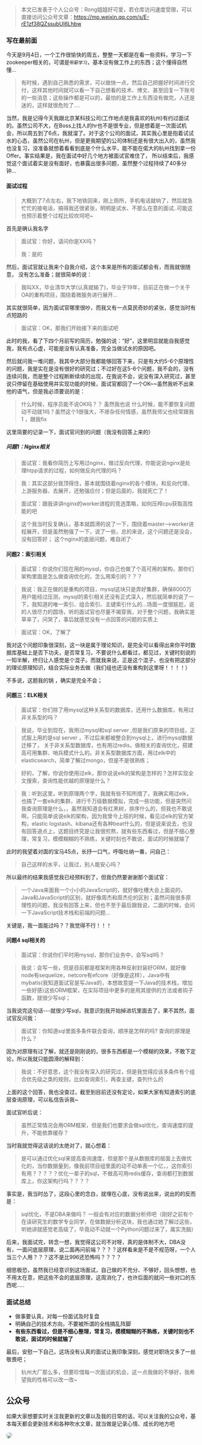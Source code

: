 >本文已发表于个人公众号：Rong姐姐好可爱，若仓库访问速度受限，可以直接访问公众号文章：https://mp.weixin.qq.com/s/E-rE1zf38QZssubUI6Lhbw

### 写在最前面
今天是9月4日，一个工作很愉快的周五，整整一天都是在看一些资料，学习一下zookeeper相关的，可谓是`带薪学习`，基本没有做工作上的东西；这个懂得自然懂...
> 有时候，遇到自己熟悉的需求，可以做快一点，然后自己把握好时间进行交付，这样其他时间就可以看一下自己想看的技术、博文、甚至回复一下账号的一些消息；这些操作都是可以的，最怕的是工作上东西没有做完，人还是迷的，这样就很危险了....

当然，我是记得今天我跟北京某科技公司(工作地点是我喜欢的杭州)有约过面试的。虽然公司不大，在Boss上找人的hr也不是很专业，但是想着是一次面试机会，所以周五到了6点，我就溜了。对于这个公司的面试，其实我心里是抱着试试水的心态，虽然公司在杭州，但是更我期望的公司体制还是有很大出入的，虽然我也没复习，没准备就想着看看到底是个什么水平，能不能在偌大的杭州找到拿一份Offer。事实结果是，我在面试中好几个地方被面试官难住了， 所以结束后，我感觉这个面试着实是没有面好，也暴露出很多问题，虽然整个过程持续了40多分钟...


#### 面试过程

> 大概到了7点左右，我下地铁回来，刚上厕所，手机电话就响了，然后就急忙忙的接电话，搞得我还很紧张，明明是试水、不那么在意的面试..可能这也预示着整个过程比较坎坷吧~

首先是确认我名字
> 面试官：你好，请问你是XX吗？
> 
> 我：是的

然后，面试官就让我来个自我介绍，这个本来是所有的面试都会有，而我就很随意， 没有怎么准备；就很简单的说：
> 我叫XX，毕业清华大学(认真就输了)，毕业于19年，目前正在做一个关于OA的重构项目，围绕着微服务进行展开...

其实就很简单，因为面试官哪里很吵，而我又有一点莫民奇妙的紧张，感觉当时有点短路的
> 面试官：OK，那我们开始接下来的面试吧


此时的我，看了下四个月前写的简历，勉强的说：“好”，这里明显就能自我感觉我，我有点心虚，可能是没有认真准备，完全当做试水的原因吧。

然后就问我一堆问题，我其中大部分我都能够回答下来，只是有大约5-6个原理性的问题，我是实在是没有很好的研究过；不过好在这5-6个问题，我不会的，没有连续问我，而是整个过程断断续续的出现，在我说不会，说没有深入研究过，甚至说只停留在基础使用并实现功能的时候，面试官都回了一个OK~~虽然我听不出来他的语气，但是我必须要说的是：
> 什么时候，程序员能不说OK吗？？ 虽然我也说
> 什么时候，能不要恢复问题动不动就1吗？虽然这个1很强大，不掺杂任何情感，虽然我师父也经常跟我1 ，跟我fix

这里简要的记录一下，面试官问到的问题（我没有回答上来的）
##### 问题1：Nginx相关
> 面试官：我看你简历上写用过nginx，做过反向代理，你能说说nginx是处理htpp请求的过程，如何做反向代理的吗？


> 我：其实这部分我顶得住，基本就围绕着nginx的各个模块，和反向代理、上游服务器、去展开，还勉强应付；但是后面的，我就死亡了！

> 面试官：跟我讲讲nginx的worker进程的竞选策略，如何压榨cpu获取高性能的吧

> 这个我当时反复确认，基本就圆滑的说了一下，围绕着master-->worker进程展开，但是虽然勉强了一下，说了一些，总的来说，这个问题还是没会，没有回答好； 这个nginx的底层问题，难自闭了·

#### 问题2：索引相关
> 面试官：你说你们现在用的mysql，你自己也做了个高可用的架构，那你们架构里面是怎么做查询优化的，怎么用索引的？？？

> 我说：我正在做的是重构的项目，mysql这块只是弄好集群，确保8000万用户能经过压测，mysql的索引相关还没有正式深入，然后就简单的说了一下，我知道的唯一索引、组合索引、主键索引什么的...场面一度很尴尬，说的人很尽力的圆场，听的面试官也尽量不揭穿我，对于整个问题，我确实是草率了，问哭了，事后就感觉没有一点回答的问题的实质上

> 面试官：OK，了解了

我对这个问题印象很深刻，这一块是属于理论知识，是完全可以看得出来你平时数据库基础上是否下功夫，是否常复习，不要说什么都看过，都见过，关键时刻说的一知半解，终归让人感觉是个混子。而就我来说，正是这个混子，也没有把这部分的理论原理知识，结合实际业务去做（我们组也还没有重构到这里呀！！！！）

不多说，这题我的锅 ，确实是完全不会；


#### 问题三：ELK相关
> 面试官：你们除了用mysql这种关系型的数据库，还用什么数据库，有用过非关系型的吗？

> 我说，毕业到现在，我用过mysql和sql server ,但是我们原来的项目组，正式服上用的是sql server ，不过后来都被整合到mysql上，进行mysql数据迁移了， 关于非关系型数据库，也有用过redis，做相关的查询优化，搭建高可用集群、哨兵模式什么的。非关系型数据库方面，用过elk中的elasticsearch，简单了解过mongo，但是不是很熟练；

> 好的，了解，你说你使用过elk，那你说说elk的架构是怎样的？怎样实现全文搜索，查询性能优越的原理是什么？

> 我：听到这里，听到原理两个字，我就有些不知所措了，我确实用过elk，也搞了一套elk的集群，进行千万级数据模拟，完成一些功能，但是突然问我查询原理是什么，，虽然我知道会有红黑树，排序什么的，但我也不敢说啊，只能简单说说elk的架构，因为我曾今上班的时候，看见过elk的官方架构，elastic logstash、kibana还有各种beat什么的，但是说来说去，也没有回答道点上，这题目终究是让我很煎熬，就有些东西看过，但是不细心整理，常复习，模模糊糊的不熟练，关键时刻也不敢说，面试的时候就输了

此时的我望着对面的宝马4S点，长抒一口气，呼吸吐纳一番，问自己：
> 自己这样的水平，让我过，别人能安心吗？

所以最终的结果我感觉我已经预料到了，但我仍然要谢谢那个面试官：
> 一个Java来面我一个小小的JavaScript的，就好像吐槽大会上面说的，Java和JavaScript的区别，就好像周杰和周杰伦的区别；虽然问我很多原理性的问题，我没有回答上来，但也不至于最后跟我说，二面的时候，会问一下JavaScript技术栈和前端的问题...

关键是，我一面能过吗？？我觉得不行！！！

#### 问题4 sql相关的

> 面试官：你说你们平时用mysql，那你们业务中，会写sql吗？

> 我说：会写一些，但是目前都是框架利用各种反射封装好ORM，就好像node有sequelize，netcore有efcore（好像是这样），Java中有mybatis(我知道面试官是写Java的，本想故意提一下Java的技术栈，增加一些好感)这些ORM框架，在实际项目中更多的是用其提供的方法或者钩子函数，就很少写sql；

当我说完这句话---就很少写sql，我意识到我开始掉进坑里面去了，果不其然，面试官反问我：

> 面试官：你知道sql里面多条件联合查询，顺序是怎样的吗? 查询的原理是什么？

因为对原理有过了解，就还是刚刚说的，很多东西都是一个模糊的效果，不敢下定论，所以我就只能圆滑的解释到：
> 我说：不好意思，这个我没有深入的研究过，但是我觉得应该多条件有个组合优先级之类的规则，比如查询索引，再查主键，查列什么的

上面的这个回答，我也没查过，截至到目前还没有定论，如果大家有知道索引的底层查询原理，可以私信告诉我~

面试官听后说：

> 虽然正常情况会用ORM框架，但是我们也要求会做sql优化，查询速度的提升，不能依靠缓存？

当时我就觉得这话说的太绝对了，就心想着：
> 是可以通过优化sql来提高查询速度，但是那个是从数据库的层面上去做优化的，当你数据量到，像我前项目组里面的动不动单表一个亿，，这你索引有用？？？？？优化一辈子的sql，不做高可用redis缓存，查询都打到数据库上，你这架构行吗？？？？

事实是，我当时怂了，这段心里的念白，就埋在心底，没有说出来，说出的的反而是：

> sql优化，不是DBA来做吗？ 一般会有对应的数据分析师吧（刚好之前有个在读研究生的数学专业同学，在做数据分析这块，我也通过她了解过这些，听她讲就感觉老高级了，毕竟动不动就一个Python问题过来了，属实洗脑）

后来，我面试完，转念一想，我觉得这公司不对呀，真的是体制不大，DBA没有，一面问底层原理，说二面再问前端？？？？这样看来是不是不规范呀，一个人当三个人用？？？这不是比996还恐怖吗？？？？


细思极恐，虽然我已经意识到这场面试，自己做的不充分、不够好，回头想想，也不用太在意，把这些不会的底层原理，这周消化了，也许后面的就问一些对口的东西呢.....

### 面试总结

- 做事要认真，对每一份面试及时复盘
- 明确自己的技术方向，不要被所谓的全栈搞乱阵脚
- **有些东西看过，但是不细心整理，常复习，模模糊糊的不熟练，关键时刻也不敢说，面试的时候就输了**

最后，安慰一下自己，这场没有认真的面试让我印象深刻，感觉对职场又多了一丝敬畏吧；
> 杭州大厂那么多，但要珍惜每一次面试的机会，这一点我做的不够好，我希望我的性格可以改一改~


## 公众号


如果大家想要实时关注我更新的文章以及我的日常的话，可以关注我的公众号，基本每天都会更新技术和各种吹水文章，就当做是记录心情、成长的地方吧

<a name="gzh"></a>

<div>
  <img src="https://cdn.142vip.cn/gzh.png"  style="border-radius:10px;">
</div>
